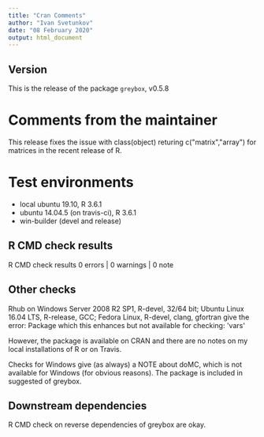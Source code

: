 ```yaml
---
title: "Cran Comments"
author: "Ivan Svetunkov"
date: "08 February 2020"
output: html_document
---
```

## Version
This is the release of the package ``greybox``, v0.5.8

# Comments from the maintainer
This release fixes the issue with class(object) returing c("matrix","array") for matrices in the recent release of R.

# Test environments
* local ubuntu 19.10, R 3.6.1
* ubuntu 14.04.5 (on travis-ci), R 3.6.1
* win-builder (devel and release)

## R CMD check results
R CMD check results
0 errors | 0 warnings | 0 note

## Other checks
Rhub on Windows Server 2008 R2 SP1, R-devel, 32/64 bit; Ubuntu Linux 16.04 LTS, R-release, GCC; Fedora Linux, R-devel, clang, gfortran give the error:
Package which this enhances but not available for checking: 'vars'

However, the package is available on CRAN and there are no notes on my local installations of R or on Travis.


Checks for Windows give (as always) a NOTE about doMC, which is not available for Windows (for obvious reasons). The package is included in suggested of greybox.

## Downstream dependencies
R CMD check on reverse dependencies of greybox are okay.
